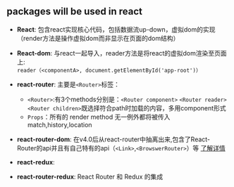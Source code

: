 ## packages will be used in react
* **React**: 包含react实现核心代码，包括数据流up-down，虚拟dom的实现（render方法是操作虚拟dom而非显示在页面的dom结构）
      
* **React-dom**: 与react一起导入，reader方法是将react的虚拟dom渲染至页面上:   
`reader（<componentA>, document.getElementById('app-root')）`
* **react-router**: 主要是`<Router>`标签：
    + `<Router>`:有3个methods分别是：`<Router component>`  `<Router reader>`  `<Router children>`既选择符合path时加载的内容，多用component形式
    +  `Props`：所有的 render method 无一例外都将被传入 match,history,location
* **react-router-dom**: 在v4.0后从react-router中抽离出来,包含了React-Router的api并且有自己特有的api（`<Link>`,`<BrowswerRouter>`）等
[了解详情](https://blog.csdn.net/sinat_17775997/article/details/69218382)
* **react-redux**:
* **react-router-redux**: React Router 和 Redux 的集成
